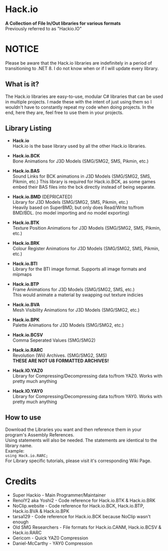# Hack.io
**A Collection of File In/Out libraries for various formats**<br/>
Previously referred to as "Hackio.IO"

# NOTICE
Please be aware that the Hack.io libraries are indefinitely in a period of transitioning to .NET 8. I do not know when or if I will update every library.

## What is it?
The Hack.io libraries are easy-to-use, modular C# libraries that can be used in multiple projects. I made these with the intent of just using them so I wouldn't have to constantly repeat my code when doing projects.
In the end, here they are, feel free to use them in your projects.

## Library Listing

- **Hack.io**<br/>
Hack.io is the base library used by all the other Hack.io libraries.

- **Hack.io.BCK**<br/>
Bone Animations for J3D Models (SMG/SMG2, SMS, Pikmin, etc.)

- **Hack.io.BAS**<br/>
Sound Links for BCK animations in J3D Models (SMG/SMG2, SMS, Pikmin, etc.)
This library is required for Hack.io.BCK, as some games embed their BAS files into the bck directly instead of being separate.

- **Hack.io.BMD** (DEPRICATED)<br/>
Library for J3D Models (SMG/SMG2, SMS, Pikmin, etc.)<br/>
Heavily based on SuperBMD, but only does Read/Write to/from BMD/BDL. (no model importing and no model exporting)

- **Hack.io.BTK**<br/>
Texture Position Animations for J3D Models (SMG/SMG2, SMS, Pikmin, etc.)

- **Hack.io.BRK**<br/>
Colour Register Animations for J3D Models (SMG/SMG2, SMS, Pikmin, etc.)

- **Hack.io.BTI**<br/>
Library for the BTI image format. Supports all image formats and mipmaps

- **Hack.io.BTP**<br/>
Frame Animations for J3D Models (SMG/SMG2, SMS, etc.)<br/>
This would animate a material by swapping out texture indicies

- **Hack.io.BVA**<br/>
Mesh Visibility Animations for J3D Models (SMG/SMG2, etc.)

- **Hack.io.BPK**<br/>
Palette Animations for J3D Models (SMG/SMG2, etc.)

- **Hack.io.BCSV**<br/>
Comma Seperated Values (SMG/SMG2)

- **Hack.io.RARC**<br/>
Revolution (Wii) Archives. (SMG/SMG2, SMS)<br/>
**THESE ARE NOT U8 FORMATTED ARCHIVES!**

- **Hack.IO.YAZ0**<br/>
Library for Compressing/Decompressing data to/from YAZ0. Works with pretty much anything

- **Hack.IO.YAY0**<br/>
Library for Compressing/Decompressing data to/from YAY0. Works with pretty much anything

## How to use
Download the Libraries you want and then reference them in your program's Assembly References.<br/>
Using statements will also be needed. The statements are identical to the library name.<br/>
Example:<br>
```using Hack.io.RARC;```<br/>
For Library specific tutorials, please visit it's corresponding Wiki Page.


# Credits
- Super Hackio - Main Programmer/Maintainer
- RenolY2 aka Yoshi2 - Code reference for Hack.io.BTK & Hack.io.BRK
- NoClip.website - Code reference for Hack.io.BCK, Hack.io.BTP, Hack.io.BVA & Hack.io.BPK
- tarsa129 - Code reference for Hack.io.BCK because NoClip wasn't enough
- Old SMG Researchers - File formats for Hack.io.CANM, Hack.io.BCSV & Hack.io.RARC
- Gericom - Quick YAZ0 Compression
- Daniel-McCarthy - YAY0 Compression
